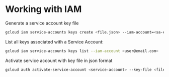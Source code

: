 # Working with IAM

Generate a service account key file

```sh
gcloud iam service-accounts keys create <file.json> --iam-account=<sa-email>
```

List all keys associated with a Service Account:

```sh
gcloud iam service-accounts keys list --iam-account <user@email.com>
```

Activate service account with key file in json format

```sh
gcloud auth activate-service-account <service-account> --key-file <file.json>
```
